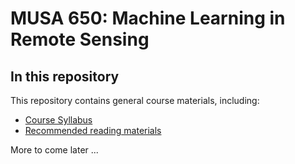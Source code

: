 # MUSA 650: Machine Learning in Remote Sensing

## In this repository

This repository contains general course materials, including:

- [Course Syllabus](MUSA650_Syllabus.md)
- [Recommended reading materials](MUSA650_readingLinks.md)

More to come later ...


